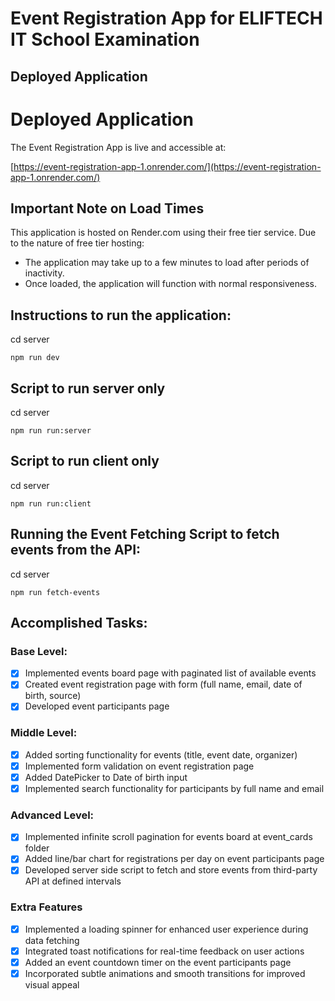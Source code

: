 # Event Registration App for ELIFTECH IT School Examination

## Deployed Application
# Deployed Application

The Event Registration App is live and accessible at:

[https://event-registration-app-1.onrender.com/](https://event-registration-app-1.onrender.com/)

## Important Note on Load Times

This application is hosted on Render.com using their free tier service. Due to the nature of free tier hosting:

- The application may take up to a few minutes to load after periods of inactivity.
- Once loaded, the application will function with normal responsiveness.


## Instructions to run the application:

cd server

```
npm run dev
```

## Script to run server only
cd server

```
npm run run:server
```

## Script to run client only
cd server

```
npm run run:client
```

## Running the Event Fetching Script to fetch events from the API:

cd server

```
npm run fetch-events
```

## Accomplished Tasks:

### Base Level:
- [x] Implemented events board page with paginated list of available events
- [x] Created event registration page with form (full name, email, date of birth, source)
- [x] Developed event participants page

### Middle Level:
- [x] Added sorting functionality for events (title, event date, organizer)
- [x] Implemented form validation on event registration page
- [x] Added DatePicker to Date of birth input
- [x] Implemented search functionality for participants by full name and email

### Advanced Level:
- [x] Implemented infinite scroll pagination for events board at event_cards folder
- [x] Added line/bar chart for registrations per day on event participants page
- [x] Developed server side script to fetch and store events from third-party API at defined intervals

### Extra Features
- [x] Implemented a loading spinner for enhanced user experience during data fetching
- [x] Integrated toast notifications for real-time feedback on user actions
- [x] Added an event countdown timer on the event participants page
- [x] Incorporated subtle animations and smooth transitions for improved visual appeal
